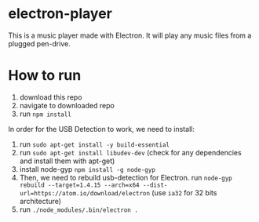 # electron-player
This is a music player made with Electron. It will play any music files from a plugged pen-drive.

# How to run
1. download this repo
1. navigate to downloaded repo
1. run ```npm install```

In order for the USB Detection to work, we need to install:
1. run ```sudo apt-get install -y build-essential```
1. run ```sudo apt-get install libudev-dev``` (check for any dependencies and install them with apt-get)
1. install node-gyp ```npm install -g node-gyp```
1. Then, we need to rebuild usb-detection for Electron. run ```node-gyp rebuild --target=1.4.15 --arch=x64 --dist-url=https://atom.io/download/electron``` (use `ia32` for 32 bits architecture)
1. run ```./node_modules/.bin/electron .```
